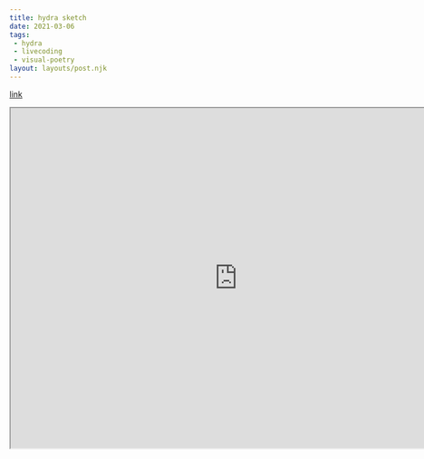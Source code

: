 ```yaml
---
title: hydra sketch
date: 2021-03-06
tags:
 - hydra
 - livecoding
 - visual-poetry
layout: layouts/post.njk
---
```


[link](https://hydra.ojack.xyz/?sketch_id=Qn97dPjbP3GlC60Y)

<iframe height="600" width="800" src="https://hydra.ojack.xyz/?sketch_id=Qn97dPjbP3GlC60Y">
</iframe>

